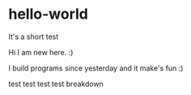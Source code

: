 # hello-world
It's a short test

Hi I am new here. :)

I build programs since yesterday and it make's fun :)

test test test test breakdown
